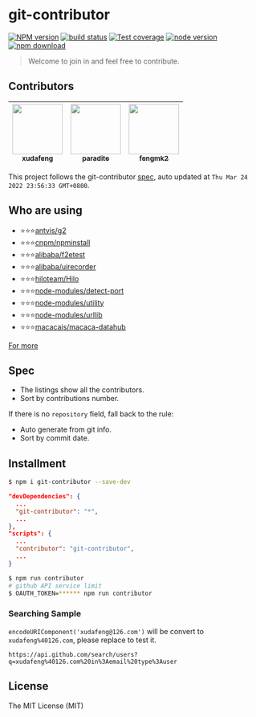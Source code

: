 # git-contributor

[![NPM version][npm-image]][npm-url]
[![build status][travis-image]][travis-url]
[![Test coverage][coveralls-image]][coveralls-url]
[![node version][node-image]][node-url]
[![npm download][download-image]][download-url]

[npm-image]: https://img.shields.io/npm/v/git-contributor.svg
[npm-url]: https://npmjs.org/package/git-contributor
[travis-image]: https://img.shields.io/travis/xudafeng/git-contributor.svg
[travis-url]: https://travis-ci.org/xudafeng/git-contributor
[coveralls-image]: https://img.shields.io/coveralls/xudafeng/git-contributor.svg
[coveralls-url]: https://coveralls.io/r/xudafeng/git-contributor?branch=master
[node-image]: https://img.shields.io/badge/node.js-%3E=_8-green.svg
[node-url]: http://nodejs.org/download/
[download-image]: https://img.shields.io/npm/dm/git-contributor.svg
[download-url]: https://npmjs.org/package/git-contributor

> Welcome to join in and feel free to contribute.

<!-- GITCONTRIBUTOR_START -->

## Contributors

|[<img src="https://avatars.githubusercontent.com/u/1011681?v=4" width="100px;"/><br/><sub><b>xudafeng</b></sub>](https://github.com/xudafeng)<br/>|[<img src="https://avatars.githubusercontent.com/u/1209810?v=4" width="100px;"/><br/><sub><b>paradite</b></sub>](https://github.com/paradite)<br/>|[<img src="https://avatars.githubusercontent.com/u/156269?v=4" width="100px;"/><br/><sub><b>fengmk2</b></sub>](https://github.com/fengmk2)<br/>|
| :---: | :---: | :---: |


This project follows the git-contributor [spec](https://github.com/xudafeng/git-contributor), auto updated at `Thu Mar 24 2022 23:56:33 GMT+0800`.

<!-- GITCONTRIBUTOR_END -->

## Who are using

- ⭐⭐⭐[antvis/g2](//github.com/antvis/g2)
- ⭐⭐⭐[cnpm/npminstall](//github.com/cnpm/npminstall)
- ⭐⭐⭐[alibaba/f2etest](//github.com/alibaba/f2etest)
- ⭐⭐⭐[alibaba/uirecorder](//github.com/alibaba/uirecorder)
- ⭐⭐⭐[hiloteam/Hilo](//github.com/hiloteam/Hilo)
- ⭐⭐⭐[node-modules/detect-port](//github.com/node-modules/detect-port)
- ⭐⭐⭐[node-modules/utility](//github.com/node-modules/utility)
- ⭐⭐⭐[node-modules/urllib](//github.com/node-modules/urllib)
- ⭐⭐⭐[macacajs/macaca-datahub](//github.com/macacajs/macaca-datahub)

[For more](//github.com/xudafeng/git-contributor/network/dependents)

## Spec

- The listings show all the contributors.
- Sort by contributions number.

If there is no `repository` field, fall back to the rule:

- Auto generate from git info.
- Sort by commit date.

## Installment

```bash
$ npm i git-contributor --save-dev
```

```json
"devDependencies": {
  ...
  "git-contributor": "*",
  ...
},
"scripts": {
  ...
  "contributor": "git-contributor",
  ...
}
```

```bash
$ npm run contributor
# github API service limit
$ OAUTH_TOKEN=****** npm run contributor
```

### Searching Sample

`encodeURIComponent('xudafeng@126.com')` will be convert to `xudafeng%40126.com`, please replace to test it.

```
https://api.github.com/search/users?q=xudafeng%40126.com%20in%3Aemail%20type%3Auser
```

## License

The MIT License (MIT)
